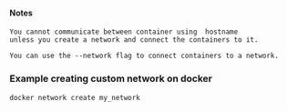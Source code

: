#### Notes

    You cannot communicate between container using  hostname
    unless you create a network and connect the containers to it.

    You can use the --network flag to connect containers to a network.

### Example creating custom network on docker

    docker network create my_network

### 
